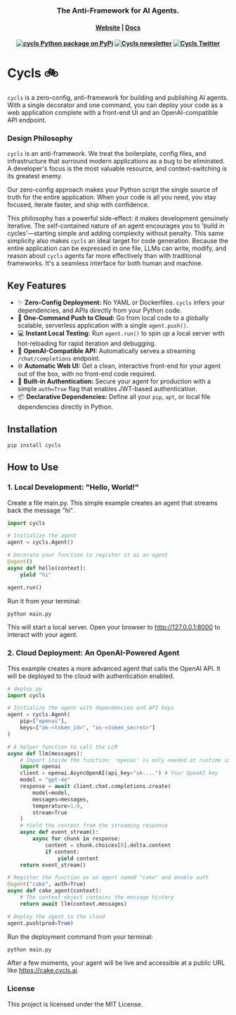 <h3 align="center">
The Anti-Framework for AI Agents.
</h3>

<h4 align="center">
  <a href="https://cycls.com">Website</a> |
  <a href="https://docs.cycls.com">Docs</a>
</h4>

<h4 align="center">
  <a href="https://pypi.python.org/pypi/cycls"><img src="https://img.shields.io/pypi/v/cycls.svg?label=cycls+pypi&color=blueviolet" alt="cycls Python package on PyPi" /></a>
  <a href="https://blog.cycls.com"><img src="https://img.shields.io/badge/newsletter-blueviolet.svg?logo=substack&label=cycls" alt="Cycls newsletter" /></a>
  <a href="https://x.com/cycls_">
    <img src="https://img.shields.io/twitter/follow/cycls_" alt="Cycls Twitter" />
  </a>
</h4>


# Cycls 🚲

`cycls` is a zero-config, anti-framework for building and publishing AI agents. With a single decorator and one command, you can deploy your code as a web application complete with a front-end UI and an OpenAI-compatible API endpoint.

### Design Philosophy
`cycls` is an anti-framework. We treat the boilerplate, config files, and infrastructure that surround modern applications as a bug to be eliminated. A developer's focus is the most valuable resource, and context-switching is its greatest enemy.

Our zero-config approach makes your Python script the single source of truth for the entire application. When your code is all you need, you stay focused, iterate faster, and ship with confidence.

This philosophy has a powerful side-effect: it makes development genuinely iterative. The self-contained nature of an agent encourages you to 'build in cycles'—starting simple and adding complexity without penalty. This same simplicity also makes `cycls` an ideal target for code generation. Because the entire application can be expressed in one file, LLMs can write, modify, and reason about `cycls` agents far more effectively than with traditional frameworks. It's a seamless interface for both human and machine.


## Key Features

* ✨ **Zero-Config Deployment:** No YAML or Dockerfiles. `cycls` infers your dependencies, and APIs directly from your Python code.
* 🚀 **One-Command Push to Cloud:** Go from local code to a globally scalable, serverless application with a single `agent.push()`.
* 💻 **Instant Local Testing:** Run `agent.run()` to spin up a local server with hot-reloading for rapid iteration and debugging.
* 🤖 **OpenAI-Compatible API:** Automatically serves a streaming `/chat/completions` endpoint.
* 🌐 **Automatic Web UI:** Get a clean, interactive front-end for your agent out of the box, with no front-end code required.
* 🔐 **Built-in Authentication:** Secure your agent for production with a simple `auth=True` flag that enables JWT-based authentication.
* 📦 **Declarative Dependencies:** Define all your `pip`, `apt`, or local file dependencies directly in Python.


## Installation

```bash
pip install cycls
```

## How to Use
### 1. Local Development: "Hello, World!"

Create a file main.py. This simple example creates an agent that streams back the message "hi".

```py
import cycls

# Initialize the agent
agent = cycls.Agent()

# Decorate your function to register it as an agent
@agent()
async def hello(context):
    yield "hi"

agent.run()
```

Run it from your terminal:

```bash
python main.py
```
This will start a local server. Open your browser to http://127.0.0.1:8000 to interact with your agent.

### 2. Cloud Deployment: An OpenAI-Powered Agent
This example creates a more advanced agent that calls the OpenAI API. It will be deployed to the cloud with authentication enabled.

```py
# deploy.py
import cycls

# Initialize the agent with dependencies and API keys
agent = cycls.Agent(
    pip=["openai"],
    keys=["ak-<token_id>", "as-<token_secret>"]
)

# A helper function to call the LLM
async def llm(messages):
    # Import inside the function: 'openai' is only needed at runtime in the container.
    import openai
    client = openai.AsyncOpenAI(api_key="sk-...") # Your OpenAI key
    model = "gpt-4o"
    response = await client.chat.completions.create(
        model=model,
        messages=messages,
        temperature=1.0,
        stream=True
    )
    # Yield the content from the streaming response
    async def event_stream():
        async for chunk in response:
            content = chunk.choices[0].delta.content
            if content:
                yield content
    return event_stream()

# Register the function as an agent named "cake" and enable auth
@agent("cake", auth=True)
async def cake_agent(context):
    # The context object contains the message history
    return await llm(context.messages)

# Deploy the agent to the cloud
agent.push(prod=True)
```

Run the deployment command from your terminal:

```bash
python main.py
```
After a few moments, your agent will be live and accessible at a public URL like https://cake.cycls.ai.

### License
This project is licensed under the MIT License.
